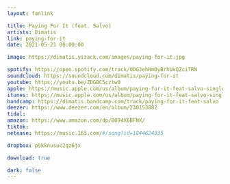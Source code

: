```yaml
---
layout: fanlink

title: Paying For It (feat. Salvo)
artists: Dimatis
link: paying-for-it
date: 2021-05-21 00:00:00

image: https://dimatis.yizack.com/images/paying-for-it.jpg

spotify: https://open.spotify.com/track/0DGJehHmDyBrhUxQZciTRN
soundcloud: https://soundcloud.com/dimatis/paying-for-it
youtube: https://youtu.be/ZDGBC5cztw0
apple: https://music.apple.com/us/album/paying-for-it-feat-salvo-single/1567512744?app=music&ls=1
itunes: https://music.apple.com/us/album/paying-for-it-feat-salvo-single/1567512744?app=itunes&ls=1
bandcamp: https://dimatis.bandcamp.com/track/paying-for-it-feat-salvo
deezer: https://www.deezer.com/en/album/230153882
tidal: 
amazon: https://www.amazon.com/dp/B094X6BFNX/
tiktok:
netease: https://music.163.com/#/song?id=1844624035

dropbox: p9kknusuc2qz6jx

download: true

dark: false
---
```


